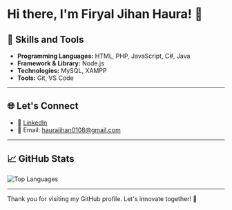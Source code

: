 # Hi there, I'm Firyal Jihan Haura! 👋

## 🚀 Skills and Tools

- **Programming Languages:** HTML, PHP, JavaScript, C#, Java
- **Framework & Library:** Node.js
- **Technologies:** MySQL, XAMPP
- **Tools:** Git, VS Code
---

## 🌐 Let's Connect

- 💼 [LinkedIn](https://www.linkedin.com/in/firyal-jihan-haura)  
- 📧 Email: haurajihan0108@gmail.com
---

## 📈 GitHub Stats

![Top Languages](https://github-readme-stats.vercel.app/api/top-langs/?username=firyaljihan&layout=compact&theme=radical)

---

Thank you for visiting my GitHub profile. Let's innovate together! 🚀
